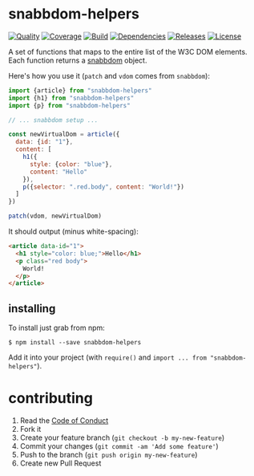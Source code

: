 # snabbdom-helpers

[![Quality](http://img.shields.io/codeclimate/github/krainboltgreene/snabbdom-helpers.svg?style=flat-square)](https://codeclimate.com/github/krainboltgreene/snabbdom-helpers)
[![Coverage](http://img.shields.io/codeclimate/coverage/github/krainboltgreene/snabbdom-helpers.svg?style=flat-square)](https://codeclimate.com/github/krainboltgreene/snabbdom-helpers)
[![Build](http://img.shields.io/travis-ci/krainboltgreene/snabbdom-helpers.svg?style=flat-square)](https://travis-ci.org/krainboltgreene/snabbdom-helpers)
[![Dependencies](http://img.shields.io/gemnasium/krainboltgreene/snabbdom-helpers.svg?style=flat-square)](https://gemnasium.com/krainboltgreene/snabbdom-helpers)
[![Releases](http://img.shields.io/github/release/krainboltgreene/snabbdom-helpers.svg?style=flat-square)](http://github.com/krainboltgreene/snabbdom-helpers/releases)
[![License](http://img.shields.io/badge/license-MIT-brightgreen.svg?style=flat-square)](http://opensource.org/licenses/MIT)

A set of functions that maps to the entire list of the W3C DOM elements. Each function returns a [snabbdom]() object.

Here's how you use it (`patch` and `vdom` comes from `snabbdom`):

``` javascript
import {article} from "snabbdom-helpers"
import {h1} from "snabbdom-helpers"
import {p} from "snabbdom-helpers"

// ... snabbdom setup ...

const newVirtualDom = article({
  data: {id: "1"},
  content: [
    h1({
      style: {color: "blue"},
      content: "Hello"
    }),
    p({selector: ".red.body", content: "World!"})
  ]
})

patch(vdom, newVirtualDom)
```

It should output (minus white-spacing):

``` html
<article data-id="1">
  <h1 style="color: blue;">Hello</h1>
  <p class="red body">
    World!
  </p>
</article>
```


## installing

To install just grab from npm:

```
$ npm install --save snabbdom-helpers
```

Add it into your project (with `require()` and `import ... from "snabbdom-helpers"`).


# contributing

  1. Read the [Code of Conduct](/CONDUCT.md)
  2. Fork it
  3. Create your feature branch (`git checkout -b my-new-feature`)
  4. Commit your changes (`git commit -am 'Add some feature'`)
  5. Push to the branch (`git push origin my-new-feature`)
  6. Create new Pull Request
